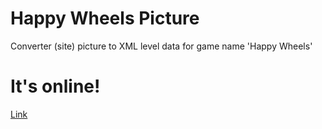# Happy Wheels Picture
Converter (site) picture to XML level data for game name 'Happy Wheels'
# It's online!
[Link](http://hwpicture.herokuapp.com/)
